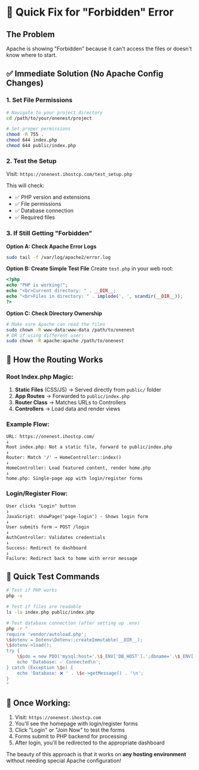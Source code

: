 # 🚨 Quick Fix for "Forbidden" Error

## The Problem
Apache is showing "Forbidden" because it can't access the files or doesn't know where to start.

## ✅ **Immediate Solution (No Apache Config Changes)**

### 1. Set File Permissions
```bash
# Navigate to your project directory
cd /path/to/your/onenest/project

# Set proper permissions
chmod -R 755 .
chmod 644 index.php
chmod 644 public/index.php
```

### 2. Test the Setup
Visit: `https://onenest.ihostcp.com/test_setup.php`

This will check:
- ✅ PHP version and extensions
- ✅ File permissions
- ✅ Database connection
- ✅ Required files

### 3. If Still Getting "Forbidden"

**Option A: Check Apache Error Logs**
```bash
sudo tail -f /var/log/apache2/error.log
```

**Option B: Create Simple Test File**
Create `test.php` in your web root:
```php
<?php
echo "PHP is working!";
echo "<br>Current directory: " . __DIR__;
echo "<br>Files in directory: " . implode(', ', scandir(__DIR__));
?>
```

**Option C: Check Directory Ownership**
```bash
# Make sure Apache can read the files
sudo chown -R www-data:www-data /path/to/onenest
# OR if using different user:
sudo chown -R apache:apache /path/to/onenest
```

## 🎯 **How the Routing Works**

### **Root Index.php Magic:**
1. **Static Files** (CSS/JS) → Served directly from `public/` folder
2. **App Routes** → Forwarded to `public/index.php`
3. **Router Class** → Matches URLs to Controllers
4. **Controllers** → Load data and render views

### **Example Flow:**
```
URL: https://onenest.ihostcp.com/
↓
Root index.php: Not a static file, forward to public/index.php
↓
Router: Match '/' → HomeController::index()
↓
HomeController: Load featured content, render home.php
↓
home.php: Single-page app with login/register forms
```

### **Login/Register Flow:**
```
User clicks "Login" button
↓
JavaScript: showPage('page-login') - Shows login form
↓
User submits form → POST /login
↓
AuthController: Validates credentials
↓
Success: Redirect to dashboard
↓
Failure: Redirect back to home with error message
```

## 🔧 **Quick Test Commands**

```bash
# Test if PHP works
php -v

# Test if files are readable
ls -la index.php public/index.php

# Test database connection (after setting up .env)
php -r "
require 'vendor/autoload.php';
\$dotenv = Dotenv\Dotenv::createImmutable(__DIR__);
\$dotenv->load();
try {
    \$pdo = new PDO('mysql:host='.\$_ENV['DB_HOST'].';dbname='.\$_ENV['DB_DATABASE'], \$_ENV['DB_USERNAME'], \$_ENV['DB_PASSWORD']);
    echo 'Database: ✅ Connected\n';
} catch (Exception \$e) {
    echo 'Database: ❌ ' . \$e->getMessage() . '\n';
}
"
```

## 🎉 **Once Working:**

1. Visit: `https://onenest.ihostcp.com`
2. You'll see the homepage with login/register forms
3. Click "Login" or "Join Now" to test the forms
4. Forms submit to PHP backend for processing
5. After login, you'll be redirected to the appropriate dashboard

The beauty of this approach is that it works on **any hosting environment** without needing special Apache configuration!